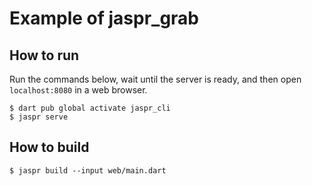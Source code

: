 # Example of jaspr_grab

## How to run

Run the commands below, wait until the server is ready, and then open `localhost:8080` in a web browser.

```shell
$ dart pub global activate jaspr_cli
$ jaspr serve
```

## How to build

```shell
$ jaspr build --input web/main.dart
```
